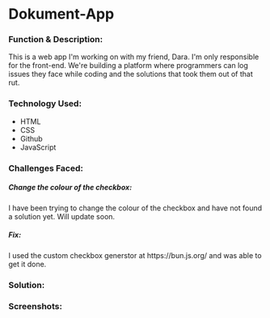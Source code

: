 # Dokument-App

<h3>Function & Description:</h3>
This is a web app I'm working on with my friend, Dara. I'm only responsible for the front-end.
We're building a platform where programmers can log issues they face while coding and the solutions that took them out of that rut.


<h3>Technology Used:</h3>
<ul>
  <li>HTML</li>
  <li>CSS</li>
  <li>Github</li>
  <li>JavaScript</li>
</ul>

<h3>Challenges Faced:</h3>
 <h5>Change the colour of the checkbox:</h5>
 I have been trying to change the colour of the checkbox and have not found a solution yet. Will update soon.
 <h5>Fix:</h5>
 I used the custom checkbox generstor at https://bun.js.org/ and was able to get it done.

<h3>Solution:</h3>

<h3>Screenshots:</h3>

